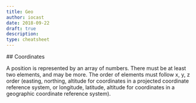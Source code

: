 ```yaml
---
title: Geo
author: iocast
date: 2018-09-22
draft: true
description:
type: cheatsheet
---
```




## Coordinates

A position is represented by an array of numbers. There must be at least two elements, and may be more. The order of elements must follow x, y, z order (easting, northing, altitude for coordinates in a projected coordinate reference system, or longitude, latitude, altitude for coordinates in a geographic coordinate reference system).
